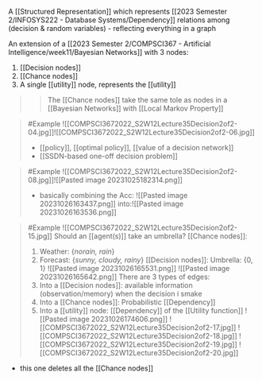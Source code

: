 A [[Structured Representation]] which represents [[2023 Semester 2/INFOSYS222 - Database Systems/Dependency]] relations among (decision & random variables)
	- reflecting everything in a graph

An extension of a [[2023 Semester 2/COMPSCI367 - Artificial Intelligence/week11/Bayesian Networks]] with 3 nodes:
1. [[Decision nodes]]
2. [[Chance nodes]]
3. A single [[utility]] node, represents the [[utility]]
>>	The [[Chance nodes]] take the same tole as nodes in a [[Bayesian Networks]] with [[Local Markov Property]]

>	#Example 
>	![[COMPSCI3672022_S2W12Lecture35Decision2of2-04.jpg]]![[COMPSCI3672022_S2W12Lecture35Decision2of2-06.jpg]]
>	- [[policy]], [[optimal policy]], [[value of a decision network]]
>	- [[SSDN-based one-off decision problem]]

>	#Example 
>	![[COMPSCI3672022_S2W12Lecture35Decision2of2-08.jpg]]![[Pasted image 20231025182314.png]]
>	- basically combining the Acc: 
>	![[Pasted image 20231026163437.png]]
>	into:![[Pasted image 20231026163536.png]]

>	#Example 
>	![[COMPSCI3672022_S2W12Lecture35Decision2of2-15.jpg]]
>	Should an [[agent(s)]] take an umbrella?
>	[[Chance nodes]]: 
>	1. Weather: {*norain, rain*}
>	2. Forecast: {*sunny, cloudy, rainy*}
>	[[Decision nodes]]:
>	Umbrella: {0, 1}
>	![[Pasted image 20231026165531.png]]
>	![[Pasted image 20231026165642.png]]
>	There are 3 types of edges:
>	1. Into a [[Decision nodes]]: available information (observation/memory) when the decision i smake
>	2. Into a [[Chance nodes]]: Probabilistic [[Dependency]]
>	3. Into a [[utility]] node: [[Dependency]] of the [[Utility function]]
>	![[Pasted image 20231026174606.png]]
>	![[COMPSCI3672022_S2W12Lecture35Decision2of2-17.jpg]]
>	![[COMPSCI3672022_S2W12Lecture35Decision2of2-18.jpg]]
>	![[COMPSCI3672022_S2W12Lecture35Decision2of2-19.jpg]]
>	![[COMPSCI3672022_S2W12Lecture35Decision2of2-20.jpg]]
>	
>	
- this one deletes all the [[Chance nodes]]